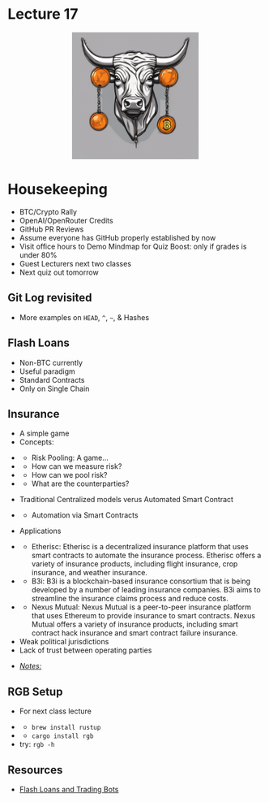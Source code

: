 # Lecture 17

<div align="center">
  <img src="./Orange_bull_Bitcoin_neck.png" width="250" height="250" />
</div>

# Housekeeping

- BTC/Crypto Rally
- OpenAI/OpenRouter Credits
- GitHub PR Reviews
- Assume everyone has GitHub properly established by now
- Visit office hours to Demo Mindmap for Quiz Boost: only if grades is under 80%
- Guest Lecturers next two classes 
- Next quiz out tomorrow

## Git Log revisited

- More examples on `HEAD`, `^`, `~`, & Hashes

## Flash Loans

- Non-BTC currently
- Useful paradigm
- Standard Contracts
- Only on Single Chain

## Insurance

* A simple game
* Concepts:
- * Risk Pooling: A game...
- * How can we measure risk?
- * How can we pool risk?
- * What are the counterparties?
* Traditional Centralized models verus Automated Smart Contract
- * Automation via Smart Contracts
* Applications
- * Etherisc: Etherisc is a decentralized insurance platform that uses smart contracts to automate the insurance process. Etherisc offers a variety of insurance products, including flight insurance, crop insurance, and weather insurance.
- * B3i: B3i is a blockchain-based insurance consortium that is being developed by a number of leading insurance companies. B3i aims to streamline the insurance claims process and reduce costs.
- * Nexus Mutual: Nexus Mutual is a peer-to-peer insurance platform that uses Ethereum to provide insurance to smart contracts. Nexus Mutual offers a variety of insurance products, including smart contract hack insurance and smart contract failure insurance.
- Weak political jurisdictions
- Lack of trust between operating parties
* [*Notes:*](./notes_lec17.md)

## RGB Setup
* For next class lecture
- * `brew install rustup`
- * `cargo install rgb`
- try: `rgb -h`

## Resources

* [Flash Loans and Trading Bots]()
